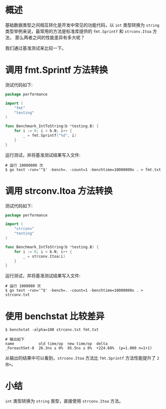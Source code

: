 # 概述

基础数据类型之间相互转化是开发中常见的功能代码，以 `int` 类型转换为 `string` 类型举例来说，最常用的方法是标准库提供的 `fmt.Sprintf` 和 `strconv.Itoa` 方法，
那么两者之间的性能差异有多大呢？

我们通过基准测试来比较一下。

# 调用 fmt.Sprintf 方法转换 

测试代码如下:

```go
package performance

import (
	"fmt"
	"testing"
)

func Benchmark_IntToString(b *testing.B) {
	for i := 0; i < b.N; i++ {
		_ = fmt.Sprintf("%d", i)
	}
}
```

运行测试，并将基准测试结果写入文件:

```shell
# 运行 10000000 次
$ go test -run='^$' -bench=. -count=1 -benchtime=10000000x . > fmt.txt
```

# 调用 strconv.Itoa 方法转换

测试代码如下:

```go
package performance

import (
	"strconv"
	"testing"
)

func Benchmark_IntToString(b *testing.B) {
	for i := 0; i < b.N; i++ {
		_ = strconv.Itoa(i)
	}
}
```

运行测试，并将基准测试结果写入文件:

```shell
# 运行 1000000 次
$ go test -run='^$' -bench=. -count=1 -benchtime=10000000x . > strconv.txt
```

# 使用 benchstat 比较差异

```shell
$ benchstat -alpha=100 strconv.txt fmt.txt

# 输出如下
name           old time/op  new time/op  delta
_ForeachSet-8  26.3ns ± 0%  85.5ns ± 0%  +224.68%  (p=1.000 n=1+1)
```

从输出的结果中可以看到，`strconv.Itoa` 方法比 `fmt.Sprintf` 方法性能提升了 `2 倍+`。

# 小结

`int` 类型转换为 `string` 类型，直接使用 `strconv.Itoa` 方法。

